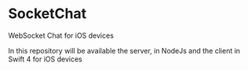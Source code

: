 # SocketChat
WebSocket Chat for iOS devices

In this repository will be available the server, in NodeJs and the client in Swift 4 for iOS devices
